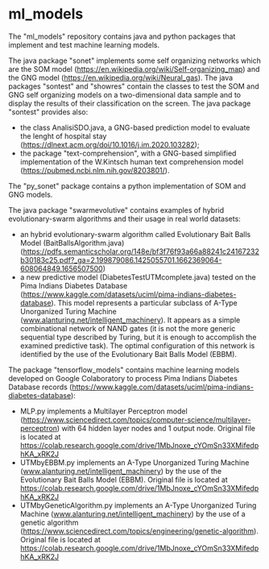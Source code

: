 # ml_models

The "ml_models" repository contains java and python packages that implement and test machine learning models. 

The java package "sonet" implements some self organizing networks which are the SOM model (https://en.wikipedia.org/wiki/Self-organizing_map) and the GNG model (https://en.wikipedia.org/wiki/Neural_gas).
The java packages "sontest" and "showres" contain the classes to test the SOM and GNG self organizing models on a two-dimensional data sample and to display the results of their classification on the screen. 
The java package "sontest" provides also:

- the class AnalisiSDO.java, a GNG-based prediction model to evaluate the lenght of hospital stay (https://dlnext.acm.org/doi/10.1016/j.im.2020.103282);
- the package "text-comprehension", with a GNG-based simplified implementation of the W.Kintsch human text comprehension model (https://pubmed.ncbi.nlm.nih.gov/8203801/).

The "py_sonet" package contains a python implementation of SOM and GNG models.

The java package "swarmevolutive" contains examples of hybrid evolutionary-swarm algorithms and their usage in real world datasets:
- an hybrid evolutionary-swarm algorithm called Evolutionary Bait Balls Model (BaitBallsAlgorithm.java)
(https://pdfs.semanticscholar.org/148e/bf3f76f93a66a88241c24167232b30183c25.pdf?_ga=2.199879086.1425055701.1662369064-608064849.1656507500)
- a new predictive model (DiabetesTestUTMcomplete.java) tested on the Pima Indians Diabetes Database (https://www.kaggle.com/datasets/uciml/pima-indians-diabetes-database). This model represents a particular subclass of A-Type Unorganized Turing Machine (www.alanturing.net/intelligent_machinery). It appears as a simple combinational network of NAND gates (it is not the more generic sequential type described by Turing, but it is enough to accomplish the examined predictive task). The optimal configuration of this network is identified by the use of the Evolutionary Bait Balls Model (EBBM). 

The package "tensorflow_models" contains machine learning models developed on Google Colaboratory to process Pima Indians Diabetes Database records (https://www.kaggle.com/datasets/uciml/pima-indians-diabetes-database):
- MLP.py implements a Multilayer Perceptron model (https://www.sciencedirect.com/topics/computer-science/multilayer-perceptron) with 64 hidden layer nodes and 1 output node. Original file is located at https://colab.research.google.com/drive/1MbJnoxe_cYOmSn33XMifedphKA_xRK2J
- UTMbyEBBM.py implements an A-Type Unorganized Turing Machine (www.alanturing.net/intelligent_machinery) by the use of the Evolutionary Bait Balls Model (EBBM). Original file is located at https://colab.research.google.com/drive/1MbJnoxe_cYOmSn33XMifedphKA_xRK2J
- UTMbyGeneticAlgorithm.py implements an A-Type Unorganized Turing Machine (www.alanturing.net/intelligent_machinery) by the use of a genetic algorithm (https://www.sciencedirect.com/topics/engineering/genetic-algorithm). Original file is located at https://colab.research.google.com/drive/1MbJnoxe_cYOmSn33XMifedphKA_xRK2J
